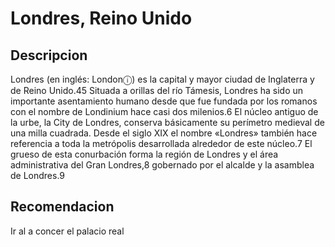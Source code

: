 # Londres, Reino Unido

## Descripcion 
Londres (en inglés: Londonⓘ) es la capital y mayor ciudad de Inglaterra y de Reino Unido.4​5​ Situada a orillas del río Támesis, Londres ha sido un importante asentamiento humano desde que fue fundada por los romanos con el nombre de Londinium hace casi dos milenios.6​ El núcleo antiguo de la urbe, la City de Londres, conserva básicamente su perímetro medieval de una milla cuadrada. Desde el siglo XIX el nombre «Londres» también hace referencia a toda la metrópolis desarrollada alrededor de este núcleo.7​ El grueso de esta conurbación forma la región de Londres y el área administrativa del Gran Londres,8​ gobernado por el alcalde y la asamblea de Londres.9​

## Recomendacion
Ir al a concer el palacio real

